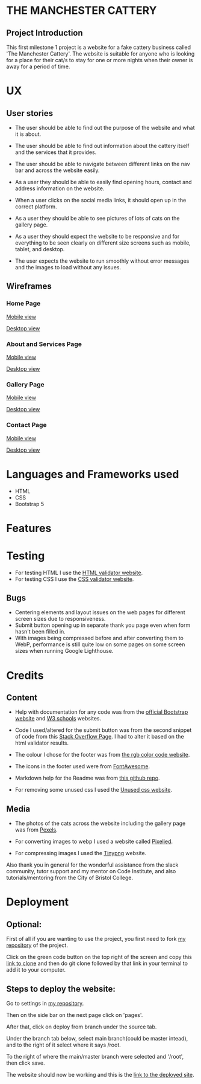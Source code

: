 
# THE MANCHESTER CATTERY

## Project Introduction

This first milestone 1 project is a website for a fake cattery business called 'The Manchester Cattery'. The website is suitable for anyone who is looking for a place for their cat/s to stay for one or more nights when their owner is away for a period of time.

# UX

## User stories

* The user should be able to find out the purpose of the website and what it is about.

* The user should be able to find out information about the cattery itself and the services that it provides.

* The user should be able to navigate between different links on the nav bar and across the website easily.

* As a user they should be able to easily find opening hours, contact and address information on the website.

* When a user clicks on the social media links, it should open up in the correct platform.

* As a user they should be able to see pictures of lots of cats on the gallery page.

* As a user they should expect the website to be responsive and for everything to be seen clearly on different size screens such as mobile, tablet, and desktop.

* The user expects the website to run smoothly without error messages and the images to load without any issues.

## Wireframes

### Home Page 

[Mobile view](wireframes/Home-mobile.png)

[Desktop view](wireframes/Home-desktop.png)

### About and Services Page

[Mobile view](wireframes/Aboutandservices-mobile.png)

[Desktop view](wireframes/Aboutandservices-desktop.png)

### Gallery Page

[Mobile view](wireframes/Gallery-mobile.png)

[Desktop view](wireframes/Gallery-desktop.png)

### Contact Page

[Mobile view](wireframes/Contact-mobile.png)

[Desktop view](wireframes/Contact-desktop.png)

# Languages and Frameworks used

* HTML
* CSS
* Bootstrap 5

# Features



# Testing

* For testing HTML I use the [HTML validator website]("https://validator.w3.org/").
* For testing CSS I use the [CSS validator website](https://jigsaw.w3.org/css-validator/").

## Bugs
   
* Centering elements and layout issues on the web pages for different screen sizes due to responsiveness.
* Submit button opening up in separate thank you page even when form hasn't been filled in.
* With images being compressed before and after converting them to WebP, performance is still quite low on some pages on  some screen sizes when running Google Lighthouse. 

# Credits

## Content

* Help with documentation for any code was from the [official Bootstrap website]("https://getbootstrap.com/docs/5.3/getting-started/introduction/") and [W3 schools]("https://www.w3schools.com/") websites. 

* Code I used/altered for the submit button was from the second snippet of code from this [Stack Overflow Page]("https://stackoverflow.com/questions/34821728/how-can-i-make-a-button-link-to-another-page"). I had to alter it based on the html validator results.

* The colour I chose for the footer was from [the rgb color code website]("https://rgbcolorcode.com/").

* The icons in the footer used were from [FontAwesome]("https://fontawesome.com/icons").

* Markdown help for the Readme was from [this github repo]("https://github.com/adam-p/markdown-here/wiki/Markdown-Cheatsheet#links").

* For removing some unused css I used the [Unused css website]("https://unused-css.com/").

## Media

* The photos of the cats across the website including the gallery page was from [Pexels]("https://www.pexels.com/").

* For converting images to webp I used a website called [Pixelied]("https://pixelied.com/convert/jpg-converter/jpg-to-webp").

* For compressing images I used the [Tinypng]("https://tinypng.com/") website.

Also thank you in general for the wonderful assistance from the slack community, tutor support and my mentor on Code Institute, and also tutorials/mentoring from the City of Bristol College.

# Deployment

## Optional:

First of all if you are wanting to use the project, you first need to fork [my repository]("https://github.com/hannahro15/Cattery-project") of the project.

Click on the green code button on the top right of the screen and copy this [link to clone]("https://github.com/hannahro15/Cattery-project.git") and then do git clone followed by that link in your terminal to add it to your computer.

## Steps to deploy the website:

Go to settings in [my repository]("https://github.com/hannahro15/Cattery-project").

Then on the side bar on the next page click on 'pages'.

After that, click on deploy from branch under the source tab.

Under the branch tab below, select main branch(could be master intead), and to the right of it select where it says /root. 

To the right of where the main/master branch were selected and '/root', then click save. 

The website should now be working and this is the [link to the deployed site]("https://hannahro15.github.io/Cattery-project/").


